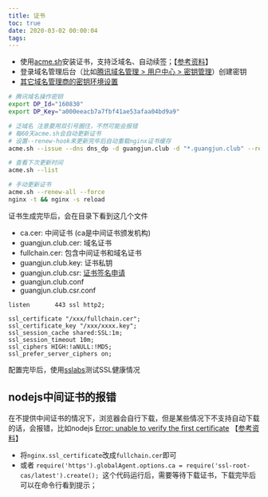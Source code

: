 ```yaml
---
title: 证书
toc: true
date: 2020-03-02 00:00:04
tags:
---
```



* 使用[acme.sh](https://github.com/acmesh-official/acme.sh)安装证书，支持泛域名、自动续签；【[参考资料](https://jszbug.com/zxaiacja34.html)】
* 登录域名管理后台（比如[腾讯域名管理 > 用户中心 > 密钥管理](https://console.dnspod.cn/account/token)）创建密钥
* [其它域名管理商的密钥环境设置](https://github.com/acmesh-official/acme.sh/wiki/dnsapi)
```sh
# 腾讯域名操作密钥
export DP_Id="160830"
export DP_Key="a000eeacb7a7fbf41ae53afaa04bd9a9"

# 泛域名 注意要用双引号圈住，不然可能会报错
# 每60天acme.sh会自动更新证书
# 设置--renew-hook来更新完毕后自动重载nginx证书缓存
acme.sh --issue --dns dns_dp -d guangjun.club -d "*.guangjun.club" --renew-hook "nginx -t && nginx -s reload"

# 查看下次更新时间
acme.sh --list

# 手动更新证书
acme.sh --renew-all --force
nginx -t && nginx -s reload
```

证书生成完毕后，会在目录下看到这几个文件
* ca.cer: 中间证书 (ca是中间证书颁发机构)
* guangjun.club.cer: 域名证书
* fullchain.cer: 包含中间证书和域名证书
* guangjun.club.key: 证书私钥
* guangjun.club.csr: [证书签名申请](https://www.trustasia.com/news-201801-what-is-the-role-and-generation-of-csr-and-csr)
* guangjun.club.conf
* guangjun.club.csr.conf


```nginx
listen       443 ssl http2;

ssl_certificate "/xxx/fullchain.cer";
ssl_certificate_key "/xxx/xxxx.key";
ssl_session_cache shared:SSL:1m;
ssl_session_timeout 10m;
ssl_ciphers HIGH:!aNULL:!MD5;
ssl_prefer_server_ciphers on;
```

配置完毕后，使用[sslabs](https://www.ssllabs.com/ssltest)测试SSL健康情况


## nodejs中间证书的报错
在不提供中间证书的情况下，浏览器会自行下载，但是某些情况下不支持自动下载的话，会报错，比如nodejs [Error: unable to verify the first certificate](https://stackoverflow.com/questions/31673587/error-unable-to-verify-the-first-certificate-in-nodejs)  【[参考资料](https://blog.vimge.com/archives/other/ssl-fullchain.html)】
* 将`nginx.ssl_certificate`改成`fullchain.cer`即可
* 或者 `require('https').globalAgent.options.ca = require('ssl-root-cas/latest').create();
`这个代码运行后，需要等待下载证书，下载完毕后可以在命令行看到提示；
